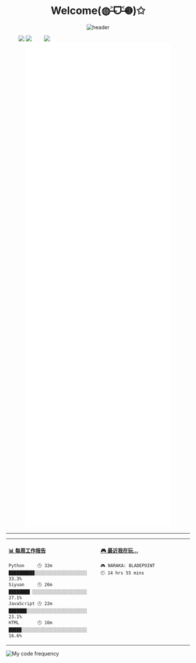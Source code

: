 <p align="center">
<!--![Code Time](https://img.shields.io/endpoint?style=social&url=https://codetime-api.datreks.com/badge/1959?logoColor=dark%26project=%26recentMS=0%26showProject=false)-->
<!--<img src="https://wakatime.com/badge/user/b490fb12-94f2-4fb4-afc7-deb540f5e8d6.svg" alt="wakatime" />-->
</p>

<div align="center">
  <h1>Welcome(◍˃̶ᗜ˂̶◍)✩</h1>

  ![header](https://capsule-render.vercel.app/api?type=waving&color=f5a9b8&height=300&section=header&text=I%20mainly%20use%20JavaScript%20and%20Python.&fontSize=36&fontColor=ffffff)

</div>


<img align='right' src='https://counter.seku.su/c302?' width='400px'>

<p align="center">
  <img src='https://counter.seku.su/cmoe?name=EVAyo&theme=r34' width="400px">
  <img src="https://github-readme-stats.vercel.app/api?username=EVAyo&show_icons=true&count_private=true&icon_color=fdd34f&title_color=f75e4f" width="400px"/>
  <img width="400px" src="./github-metrics.svg" />
</p>

---

<table>
<tr>
<td valign="top" width="50%">

<!-- waka-box start -->
#### <a href="https://gist.github.com/59f07abc8e083bfbb0b4fcd924b27fc1" target="_blank">📊 每周工作报告</a>
```text
Python     🕓 32m █████████▉░░░░░░░░░░░░░░░░░░░░ 33.3%
Siyuan     🕓 26m ████████▏░░░░░░░░░░░░░░░░░░░░░ 27.1%
JavaScript 🕓 22m ██████▉░░░░░░░░░░░░░░░░░░░░░░░ 23.1%
HTML       🕓 16m ████▉░░░░░░░░░░░░░░░░░░░░░░░░░ 16.6%
```
<!-- waka-box end -->


</td>
<td valign="top" width="50%">

<!-- steam-box start -->
#### <a href="https://gist.github.com/0baced9612b30907a2ba9aa9f56ecdef" target="_blank">🎮 最近我在玩…</a>
```text
🎮 NARAKA: BLADEPOINT                🕘 14 hrs 55 mins
```
<!-- steam-box end -->


</td>
</tr>
</table>


<img height="160px" src="https://github-readme-stats.vercel.app/api/wakatime?username=vesugier&langs_count=8&layout=compact" alt="My code frequency">

<!--![Top Langs](https://github.com/EVAyo/EVAyo/blob/main/github-metrics.svg)-->

<!--
<p align="center">
<img align="center" src="https://github-readme-stats.vercel.app/api/top-langs/?username=EVAyo&hide_langs_below=1&theme=default&line_height=27&layout=compact" />
<img align="center" src="https://github-readme-stats.vercel.app/api?username=EVAyo&show_icons=true&count_private=true&include_all_commits=true&line_height=21" alt="EVAyo's Github Stats" />
</p>
-->


<!--![](http://profile-counter.glitch.me/EVAyo/count.svg)
<p align="center">
<img src="https://visitor-badge.glitch.me/badge?page_id=EVAyo.EVAyo" alt="visitor badge"/>
<img src="https://visitor-badge.laobi.icu/badge?page_id=EVAyo.EVAyo" alt="visitor badge"/>
</p>
-->
